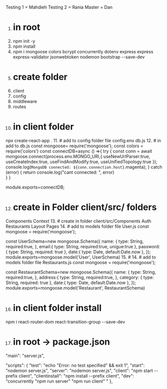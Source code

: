 Testing 1 = Mahdieh 
Testing 2 = Rania
Master = Dan

1. # in root
2. npm init -y
3. npm install
4. npm i mongoose colors bcrypt concurrently dotenv express express express-validator jsonwebtoken nodemon  bootstrap --save-dev
5. # create folder
6. client
7. config
8. middleware
9. routes
10. # in client folder
npx create-react-app .
11. # add to config folder file 
config.env
db.js
12. # in add to db.js
const mongoose= require('mongoose');
const colors = require('colors')
const connectDB=async () =>{
    try {
        const conn = await mongoose.connect(process.env.MONGO_URI,{
            useNewUrlParser:true,
            useCreateIndex:true,
            useFindAndModify:true,
            useUnifiedTopology:true
        });
        console.log(`MongoDB connected: ${conn.connection.host}`.magenta);
    } catch (error) {
        return console.log("cant connected: ", error)        
    }
} 

module.exports=connectDB;

12. # create in Folder client/src/ folders
Components
Context
13. # create in folder client/src/Components
Auth
Restaurants
Layout
Pages
14. # add to models folder file User.js 
const mongoose = require('mongoose');

const UserSchema=new mongoose.Schema({
    name: {
        type: String,
        required:true,
    },
    email:{
        type: String,
        required:true,
        unigue:true
    },
    password: {
        type: String,
        required: true
    },
    date:{
        type: Date,
        default:Date.now
    },
});
module.exports=mongoose.model('User', UserSchema)
15. # 14. # add to models folder file Restaurants.js 
const mongoose = require('mongoose');

const RestaurantSchema=new mongoose.Schema({
    name: {
        type: String,
        required:true,
    },
    address:{
        type: String,
        required:true,
    },
    category: {
        type: String,
        required: true
    },
    date:{
        type: Date,
        default:Date.now
    },
});
module.exports=mongoose.model('Restaurant', RestaurantSchema)

16. # in client folder install
npm i react-router-dom react-transition-group --save-dev 

17. # in root -> package.json
"main": "server.js",

 "scripts": {
    "test": "echo \"Error: no test specified\" && exit 1",
    "start": "nodemon server.js",
    "server": "nodemon server.js",
    "client": "npm start --prefix client",
    "clientinstall": "npm install --prefix client",
    "dev": "concurrently \"npm run server\" \"npm run client\" "
  },



